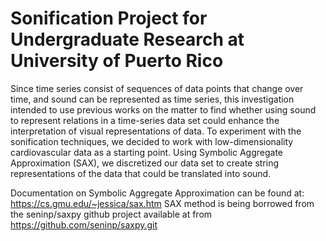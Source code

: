 # Sonification Project for Undergraduate Research at University of Puerto Rico

Since time series consist of sequences of data points that change over time, and sound can be represented as time series, this investigation intended to use previous works on the matter to find whether using sound to represent relations in a time-series data set could enhance the interpretation of visual representations of data. To experiment with the sonification techniques, we decided to work with low-dimensionality cardiovascular data as a starting point. Using Symbolic Aggregate Approximation (SAX), we discretized our data set to create string representations of the data that could be translated into sound.

Documentation on Symbolic Aggregate Approximation can be found at: https://cs.gmu.edu/~jessica/sax.htm
SAX method is being borrowed from the seninp/saxpy github project available at from https://github.com/seninp/saxpy.git

